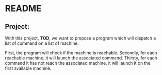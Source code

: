 README
======

Project:
--------

With this project, **TOD**, we want to propose a program which will dispatch a list of command on a list of machine.

First, the program will check if the machine is reachable.
Secondly, for each reachable machine, it will launch the associated command.
Thirsty, for each command it has not reach the associated machine, it will launch it on the first available machine.

